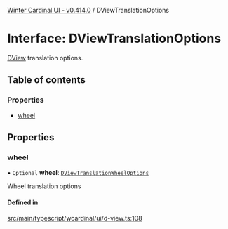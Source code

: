 [Winter Cardinal UI - v0.414.0](../index.md) / DViewTranslationOptions

# Interface: DViewTranslationOptions

[DView](DView.md) translation options.

## Table of contents

### Properties

- [wheel](DViewTranslationOptions.md#wheel)

## Properties

### wheel

• `Optional` **wheel**: [`DViewTranslationWheelOptions`](DViewTranslationWheelOptions.md)

Wheel translation options

#### Defined in

[src/main/typescript/wcardinal/ui/d-view.ts:108](https://github.com/winter-cardinal/winter-cardinal-ui/blob/v0.414.0/src/main/typescript/wcardinal/ui/d-view.ts#L108)

